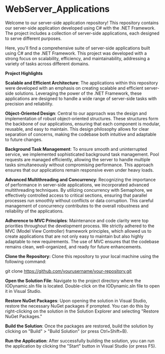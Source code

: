 # WebServer_Applications

Welcome to our server-side application repository! This repository contains our server-side application developed using C# with the .NET Framework. The project includes a collection of server-side applications, each designed to serve different purposes. 

Here, you'll find a comprehensive suite of server-side applications built using C# and the .NET Framework. This project was developed with a strong focus on scalability, efficiency, and maintainability, addressing a variety of tasks across different domains.



**Project Highlights**

**Scalable and Efficient Architecture**: The applications within this repository were developed with an emphasis on creating scalable and efficient server-side solutions. Leveraging the power of the .NET Framework, these applications are designed to handle a wide range of server-side tasks with precision and reliability.

**Object-Oriented Design**: Central to our approach was the design and implementation of robust object-oriented structures. These structures form the backbone of our applications, ensuring that each component is modular, reusable, and easy to maintain. This design philosophy allows for clear separation of concerns, making the codebase both intuitive and adaptable to future changes.

**Background Task Management**: To ensure smooth and uninterrupted service, we implemented sophisticated background task management. Pool requests are managed efficiently, allowing the server to handle multiple tasks simultaneously without compromising performance. This approach ensures that our applications remain responsive even under heavy loads.

**Advanced Multithreading and Concurrency**: Recognizing the importance of performance in server-side applications, we incorporated advanced multithreading techniques. By utilizing concurrency with Semaphore, we effectively controlled access to critical sections, ensuring that parallel processes run smoothly without conflicts or data corruption. This careful management of concurrency contributes to the overall robustness and reliability of the applications.

**Adherence to MVC Principles**: Maintenance and code clarity were top priorities throughout the development process. We strictly adhered to the MVC (Model View Controller) framework principles, which allowed us to create applications that are not only easy to maintain but also highly adaptable to new requirements. The use of MVC ensures that the codebase remains clean, well-organized, and ready for future enhancements.



**Clone the Repository:**
Clone this repository to your local machine using the following command:

git clone https://github.com/yourusername/your-repository.git

**Open the Solution File**:
Navigate to the project directory where the IODynamic.sln file is located.
Double-click on the IODynamic.sln file to open it in Visual Studio.

**Restore NuGet Packages**:
Upon opening the solution in Visual Studio, restore the necessary NuGet packages if prompted. You can do this by right-clicking on the solution in the Solution Explorer and selecting "Restore NuGet Packages."

**Build the Solution**:
Once the packages are restored, build the solution by clicking on "Build" > "Build Solution" (or press Ctrl+Shift+B).

**Run the Application**:
After successfully building the solution, you can run the application by clicking the "Start" button in Visual Studio (or press F5).
